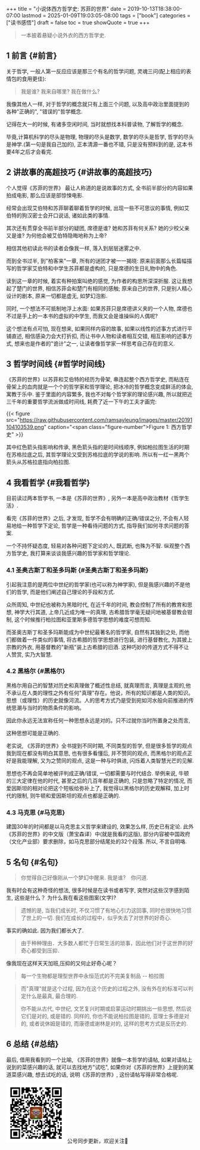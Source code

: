 +++
title = "小说体西方哲学史: 苏菲的世界"
date = 2019-10-13T18:38:00-07:00
lastmod = 2025-01-09T19:03:05-08:00
tags = ["book"]
categories = ["读书感悟"]
draft = false
toc = true
showQuote = true
+++

> 一本披着悬疑小说外衣的西方哲学史.


## <span class="section-num">1</span> 前言 {#前言}

关于哲学, 一般人第一反应应该是那三个有名的哲学问题,
灵魂三问(配上相应的表情包的食用更佳):

> 我是谁? 我来自哪里? 我在做什么?

我像其他人一样, 对于哲学的概念就只有上面三个问题,
以及高中政治里面提到的各种"正确的", "错误的"哲学概念.

记得在大一的时候, 有诸多空闲时间, 当时就想找本科普读物, 了解哲学的概念.

毕竟,计算机科学的尽头是物理, 物理的尽头是数学, 数学的尽头是哲学,
哲学的尽头是神学.(第一句是我自己加的), 正本清源一番也不错,
只是没有预料到的是, 这本书要4年之后才会看完.


## <span class="section-num">2</span> 讲故事的高超技巧 {#讲故事的高超技巧}

个人觉得《苏菲的世界》 最让人称道的是说故事的方式, 全书前半部分的内容如果拍成电影,
那么应该是部惊悚电影.

经常会出现艾伯特和苏菲聊着聊着哲学的时候,
出现一些不可思议的事情, 例如艾伯特的狗汉密士会开口说话, 诸如此类的事情.

其次还有贯穿全书前半部分的疑团, 席德是谁? 她和苏菲有何关系?
她的少校父亲又是谁? 为何他会被艾伯特隐晦地称为上帝?

相信其他初读此书的读者会像我一样, 落入到层层迷雾之中.

而到全书过半, 到"柏客来"一章, 所有的谜团才被一一揭晓:
原来前面那么长篇幅描写的哲学家艾伯特和中学生苏菲都是虚构的,
只是席德的生日礼物中的角色.

读到这一章的时候, 着实有种拍案叫绝的感觉, 为作者的构思所深深折服. 这让我想起了楚门的世界, 相信苏菲会和楚门有相同的感触;
原来自己的世界, 只是别人精心设计的剧本, 原来一切都是虚无, 如梦幻泡影.

同时, 一个想法不可抵制地浮上水面: 如果苏菲只是席德讲义夹的一个人物,
席德也不过是手上的一本书的虚拟的中学生, 而我又会是谁操纵的人偶呢?

这个想法有点可怕, 现在想来, 如果同样内容的故事, 如果以线性的述事方式进行平铺直述, 相信感染力会大打折扣,
而让书中人物和读者相互交错, 相互影响的述事方式, 想来也是作者的"诡计"之一, 让读者像哲学家一样思考自己存在的意义.


## <span class="section-num">3</span> 哲学时间线 {#哲学时间线}

《苏菲的世界》以苏菲和艾伯特的经历为骨架, 串连起整个西方哲学史,
而粘连在骨架上的血肉就是一个个的哲学家和哲学理论,
把冰冷的哲学概念变成鲜活的体会, 寓教于乐中. 鉴于里面的内容繁多,
我也不对每个哲学家的理论感兴趣,
所以就把近三千年的重要哲学流派做成时间线, 耗费了近一下午的工夫才画完:

{{< figure src="https://raw.githubusercontent.com/ramsayleung/images/master/20191104103539.png" caption="<span class=\"figure-number\">Figure 1: </span>西方哲学史" >}}

其中红色箭头指影响和传承, 黑色箭头指的是时间线顺序,
例如柏拉图生活的时期在苏格拉底之后,
其哲学理论又受到苏格拉底的学说的影响.
所以有一红一黑两个箭头从苏格拉底指向柏拉图.


## <span class="section-num">4</span> 我看哲学 {#我看哲学}

目前读过两本哲学书, 一本是《苏菲的世界》, 另外一本是高中政治教材《哲学生活》.

看完《苏菲的世界》之后, 才发现, 哲学不会有明确的正确/错误之分, 不会有人轻易地给一种哲学下定论,
哲学是一种看待问题的方式, 指导我们如何寻求问题的答案.

一个不持怀疑态度, 轻易对各种问题下定论的人, 既武断, 也殊为不智. 纵观整个西方哲学史,
我打算来谈谈我感兴趣的哲学家和哲学理论.


### <span class="section-num">4.1</span> 圣奥古斯丁和圣多玛斯 {#圣奥古斯丁和圣多玛斯}

引起我注意的是两位中世纪的哲学家(也可以称为神学家),
但是我感兴趣的不是他们的哲学, 而是他们阐述自己理论的手段和方式.

众所周知, 中世纪也被称为黑暗时代, 在近千年的时间,
教会控制了所有的教育和思想, 神学大行其道, 上帝几近成为唯一的真理,
古希腊哲学毫无疑问地被基督教会钳制,
这个时候推行柏拉图和亚里斯多德哲学思想的难度可想而知.

而圣奥古斯丁和圣多玛斯能成为中世纪最著名的哲学家, 自然有其独到之处,
而他们都做着一件类似的事情, 将古希腊的哲学思想进行包装, 进行基督教化,
为其披上宗教的外衣, 用基督教的"新瓶"装上古希腊的旧酒.
这种巧妙的传道方式不得不让人赞赏, 实乃大智慧.


### <span class="section-num">4.2</span> 黑格尔 {#黑格尔}

黑格尔用自己的智慧对历史和真理做了概述性总结, 就真理而言,
真理是主观的,他不承认在人类的理性之外有任何"真理"存在。他说，所有的知识都是人类的知识。思想（或理性）的历史就像河流。人的思考方式乃是受到宛如河水般向前推进的传统思潮与当时的物质条件的影响。

因此你永远无法宣称任何一种思想永远是对的。只不过就你当时所置身之处而言,

这种思想可能是正确的.

老实说, 《苏菲的世界》全书提到不同时期, 不同类型的哲学,
但是很多哲学的观点我到现在都没有明白其意思, 也有很多看懂后,
并不赞同的观点, 而黑格尔的观点正好是我能理解, 又为之赞同的观点,
这是一种与时俱进, 闪烁着人类智慧光芒的见解.

思想也不再会简单地被评判成正确/错误, 一切都需要与时代结合. 举例来说,
牛顿的三大定律在他的时代, 甚至之后的几百年都是正确的,
只是忽略了特定的情况, 而爱因斯坦的相对论把这个短板给弥补上了,
我觉得以黑格尔的历史观解释, 加上时代的限制,
则牛顿和爱因斯坦的观点也都是正确的.


### <span class="section-num">4.3</span> 马克思 {#马克思}

建国30年的时间都是以马克思主义哲学来建设的, 效果怎么样, 历史已有定论.
此外《苏菲的世界》的中文版（萧宝森译）中(就是我看的这版),
部分内容被中国政府（文化产业部）要求删除，如马克思部分结尾处的32个段落.
所以, 不言自明咯.


## <span class="section-num">5</span> 名句 {#名句}

> 你觉得自己好像刚从一个梦幻中醒来. 我是谁?　你问道.

我有时会有这种奇怪的想法, 很多时候是在读书或者写字,
突然对这些汉字感到陌生, 这些是什么？ 为什么我在看这些图案(文字)?

> 遗憾的是, 当我们成长时, 不仅习惯了有地心引力这回事,
> 同时也很快地习惯了世上的一切.
> 我们在成长的过程中，似乎失去了对世界的好奇心.

事实的确如此. 因为我们都长大了.

> 由于种种理由．大多数人都忙于日常生活的琐事，因此他们对于这世界的好奇心都受到压抑．

像我现在这样天天加班,压抑的又何止好奇心呢？

> 每一个生物都是理型世界中永恒范式的不完美复制品 -- 柏拉图

<!--quoteend-->

> 而"真理"就是这个过程, 因为在这个历史的过程之外,
> 没有外在的标准可以判定什么是最真, 最合理的.
>
> 你不能从古代, 中世纪, 文艺复兴时期或启蒙运动时期挑出一些思想, 然后说它们是对的, 或是错的.
> 同样的, 你也不能说柏拉图是错的, 亚理士多德是对的, 或者说休姆是错的,
> 而康德或谢林是对的, 这样的思考方式是反历史的.


## <span class="section-num">6</span> 总结 {#总结}

最后, 借用我看到的一个比喻, 《苏菲的世界》就像一本哲学的请帖,
如果对请帖上说到的菜感兴趣的话, 就可以去找地方"试吃",
如果你对《苏菲的世界》上提到的某道菜感兴趣, 想去试吃的话, 说明《苏菲的世界》,
这份请帖写得非常合格呢.

<div center class="qr-container">
<img src="/ox-hugo/qrcode_gh_e06d750e626f_1.jpg" alt="qrcode_gh_e06d750e626f_1.jpg" width="160px" height="160px" center="t" class="qr-container" />
公号同步更新，欢迎关注👻
</div>

